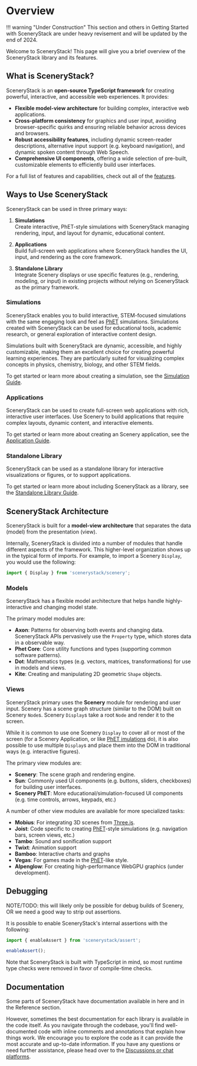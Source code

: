 # Overview

!!! warning "Under Construction"
    This section and others in Getting Started with SceneryStack are under heavy revisement
    and will be updated by the end of 2024.

Welcome to SceneryStack! This page will give you a brief overview of the SceneryStack library and its features.

## What is SceneryStack?

SceneryStack is an **open-source TypeScript framework** for creating powerful, interactive, and accessible web
experiences. It provides:

- **Flexible model-view architecture** for building complex, interactive web applications.
- **Cross-platform consistency** for graphics and user input, avoiding browser-specific quirks and ensuring reliable
  behavior across devices and browsers.
- **Robust accessibility features**, including dynamic screen-reader descriptions, alternative input support (e.g.
  keyboard navigation), and dynamic spoken content through Web Speech.
- **Comprehensive UI components**, offering a wide selection of pre-built, customizable elements to efficiently build user interfaces.

For a full list of features and capabilities, check out all of the [features](features.md).

## Ways to Use SceneryStack

SceneryStack can be used in three primary ways:

1. **Simulations**  
   Create interactive, PhET-style simulations with SceneryStack managing rendering, input, and layout for dynamic,
   educational content.

2. **Applications**  
   Build full-screen web applications where SceneryStack handles the UI, input, and rendering as the core framework.

3. **Standalone Library**  
   Integrate Scenery displays or use specific features (e.g., rendering, modeling, or input) in existing projects
   without relying on SceneryStack as the primary framework.

### Simulations

SceneryStack enables you to build interactive, STEM-focused simulations with the same engaging look and feel
as [PhET](https://phet.colorado.edu) simulations. Simulations created with SceneryStack can be used for educational
tools, academic research, or general exploration of interactive content design.

Simulations built with SceneryStack are dynamic, accessible, and highly customizable, making them an excellent choice
for creating powerful learning experiences. They are particularly suited for visualizing complex concepts in physics,
chemistry, biology, and other STEM fields.

To get started or learn more about creating a simulation, see the [Simulation Guide](simulation.md).

### Applications

SceneryStack can be used to create full-screen web applications with rich, interactive user interfaces. Use Scenery
to build applications that require complex layouts, dynamic content, and interactive elements.

To get started or learn more about creating an Scenery application, see the [Application Guide](scenery-application.md).

### Standalone Library

SceneryStack can be used as a standalone library for interactive visualizations or figures, or to support applications.

To get started or learn more about including SceneryStack as a library, see the [Standalone Library Guide](standalone-library.md).

## SceneryStack Architecture

SceneryStack is built for a **model-view architecture** that separates the data (model) from the presentation (view).

Internally, SceneryStack is divided into a number of modules that handle different aspects of the framework. This
higher-level organization shows up in the typical form of imports. For example, to import a Scenery `Display`, you would
use the following:

```js
import { Display } from 'scenerystack/scenery';
```

### Models

SceneryStack has a flexible model architecture that helps handle highly-interactive and changing model state.

The primary model modules are:

- **Axon**: Patterns for observing both events and changing data. SceneryStack APIs pervasively use the `Property` type,
  which stores data in a observable way.
- **Phet Core**: Core utility functions and types (supporting common software patterns). 
- **Dot**: Mathematics types (e.g. vectors, matrices, transformations) for use in models and views.
- **Kite**: Creating and manipulating 2D geometric `Shape` objects.

### Views

SceneryStack primary uses the **Scenery** module for rendering and user input. Scenery has a scene graph structure
(similar to the DOM) built on Scenery `Node`s. Scenery `Display`s take a root `Node` and render it to the screen.

While it is common to use one Scenery `Display` to cover all or most of the screen (for a Scenery Application, or like
[PhET imulations](https://phet.colorado.edu) do), it is also possible to use multiple `Display`s and place them into
the DOM in traditional ways (e.g. interactive figures).

The primary view modules are:

- **Scenery**: The scene graph and rendering engine. 
- **Sun**: Commonly used UI components (e.g. buttons, sliders, checkboxes) for building user interfaces.
- **Scenery PhET**: More educational/simulation-focused UI components (e.g. time controls, arrows, keypads, etc.)

A number of other view modules are available for more specialized tasks:

- **Mobius**: For integrating 3D scenes from [Three.js](https://threejs.org/).
- **Joist**: Code specific to creating [PhET](https://phet.colorado.edu)-style simulations (e.g. navigation bars, screen views, etc.)
- **Tambo**: Sound and sonification support
- **Twixt**: Animation support
- **Bamboo**: Interactive charts and graphs
- **Vegas**: For games made in the [PhET](https://phet.colorado.edu)-like style.
- **Alpenglow**: For creating high-performance WebGPU graphics (under development).

## Debugging

NOTE/TODO: this will likely only be possible for debug builds of Scenery, OR we need a good way to strip out assertions.

It is possible to enable SceneryStack's internal assertions with the following:

```js
import { enableAssert } from 'scenerystack/assert';

enableAssert();
```

Note that SceneryStack is built with TypeScript in mind, so most runtime type checks were removed in favor of compile-time checks.

## Documentation

Some parts of SceneryStack have documentation available in here and in the Reference section.

However, sometimes the best documentation for each library is available in the code itself. As you navigate through the codebase,
you'll find well-documented code with inline comments and annotations that explain how things work. We encourage you to
explore the code as it can provide the most accurate and up-to-date information. If you have any questions or need
further assistance, please head over to the [Discussions or chat platforms](../community/join.md).
